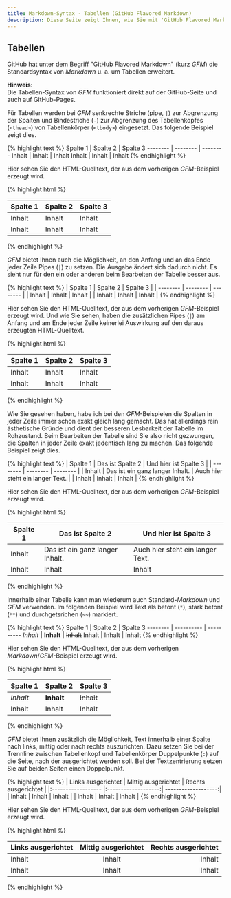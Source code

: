 ```yaml
---
title: Markdown-Syntax - Tabellen (GitHub Flavored Markdown)
description: Diese Seite zeigt Ihnen, wie Sie mit 'GitHub Flavored Markdown' (kurz 'GFM') Tabellen erstellen.
---
```


## Tabellen

GitHub hat unter dem Begriff "GitHub Flavored Markdown" (kurz *GFM*) die Standardsyntax von *Markdown* u. a. um Tabellen erweitert. 

**Hinweis:**  
Die Tabellen-Syntax von *GFM* funktioniert direkt auf der GitHub-Seite und auch auf GitHub-Pages.

Für Tabellen werden bei *GFM* senkrechte Striche (pipe, `|`) zur Abgrenzung der Spalten und Bindestriche (`-`) zur Abgrenzung des Tabellenkopfes (`<thead>`) von Tabellenkörper (`<tbody>`) eingesetzt. Das folgende Beispiel zeigt dies.

{% highlight text %}
Spalte 1 | Spalte 2 | Spalte 3
-------- | -------- | --------
Inhalt   | Inhalt   | Inhalt
Inhalt   | Inhalt   | Inhalt
{% endhighlight %}

Hier sehen Sie den HTML-Quelltext, der aus dem vorherigen *GFM*-Beispiel erzeugt wird.

{% highlight html %}
<table>
  <thead>
    <tr>
      <th>Spalte 1</th>
      <th>Spalte 2</th>
      <th>Spalte 3</th>
    </tr>
  </thead>
  <tbody>
    <tr>
      <td>Inhalt</td>
      <td>Inhalt</td>
      <td>Inhalt</td>
    </tr>
    <tr>
      <td>Inhalt</td>
      <td>Inhalt</td>
      <td>Inhalt</td>
    </tr>
  </tbody>
</table>
{% endhighlight %}

*GFM* bietet Ihnen auch die Möglichkeit, an den Anfang und an das Ende jeder Zeile Pipes (`|`) zu setzen. Die Ausgabe ändert sich dadurch nicht. Es sieht nur für den ein oder anderen beim Bearbeiten der Tabelle besser aus.

{% highlight text %}
| Spalte 1 | Spalte 2 | Spalte 3 |
| -------- | -------- | -------- |
| Inhalt   | Inhalt   | Inhalt   |
| Inhalt   | Inhalt   | Inhalt   |
{% endhighlight %}

Hier sehen Sie den HTML-Quelltext, der aus dem vorherigen *GFM*-Beispiel erzeugt wird. Und wie Sie sehen, haben die zusätzlichen Pipes (`|`) am Anfang und am Ende jeder Zeile keinerlei Auswirkung auf den daraus erzeugten HTML-Quelltext.

{% highlight html %}
<table>
  <thead>
    <tr>
      <th>Spalte 1</th>
      <th>Spalte 2</th>
      <th>Spalte 3</th>
    </tr>
  </thead>
  <tbody>
    <tr>
      <td>Inhalt</td>
      <td>Inhalt</td>
      <td>Inhalt</td>
    </tr>
    <tr>
      <td>Inhalt</td>
      <td>Inhalt</td>
      <td>Inhalt</td>
    </tr>
  </tbody>
</table>
{% endhighlight %}

Wie Sie gesehen haben, habe ich bei den *GFM*-Beispielen die Spalten in jeder Zeile immer schön exakt gleich lang gemacht. Das hat allerdings rein ästhetische Gründe und dient der besseren Lesbarkeit der Tabelle im Rohzustand. Beim Bearbeiten der Tabelle sind Sie also nicht gezwungen, die Spalten in jeder Zeile exakt jedentisch lang zu machen. Das folgende Beispiel zeigt dies.

{% highlight text %}
| Spalte 1 | Das ist Spalte 2 | Und hier ist Spalte 3 |
| -------- | -------- | -------- |
| Inhalt | Das ist ein ganz langer Inhalt. | Auch hier steht ein langer Text. |
| Inhalt | Inhalt | Inhalt |
{% endhighlight %}

Hier sehen Sie den HTML-Quelltext, der aus dem vorherigen *GFM*-Beispiel erzeugt wird.

{% highlight html %}
<table>
  <thead>
    <tr>
      <th>Spalte 1</th>
      <th>Das ist Spalte 2</th>
      <th>Und hier ist Spalte 3</th>
    </tr>
  </thead>
  <tbody>
    <tr>
      <td>Inhalt</td>
      <td>Das ist ein ganz langer Inhalt.</td>
      <td>Auch hier steht ein langer Text.</td>
    </tr>
    <tr>
      <td>Inhalt</td>
      <td>Inhalt</td>
      <td>Inhalt</td>
    </tr>
  </tbody>
</table>
{% endhighlight %}

Innerhalb einer Tabelle kann man wiederum auch Standard-*Markdown* und *GFM* verwenden. Im folgenden Beispiel wird Text als betont (`*`), stark betont (`**`) und durchgetsrichen (`~~`) markiert.

{% highlight text %}
Spalte 1 | Spalte 2   | Spalte 3
-------- | ---------- | ----------
*Inhalt* | **Inhalt** | ~~Inhalt~~
Inhalt   | Inhalt     | Inhalt
{% endhighlight %}

Hier sehen Sie den HTML-Quelltext, der aus dem vorherigen *Markdown*/*GFM*-Beispiel erzeugt wird.

{% highlight html %}
<table>
  <thead>
    <tr>
      <th>Spalte 1</th>
      <th>Spalte 2</th>
      <th>Spalte 3</th>
    </tr>
  </thead>
  <tbody>
    <tr>
      <td><em>Inhalt</em></td>
      <td><strong>Inhalt</strong></td>
      <td><del>Inhalt</del></td>
    </tr>
    <tr>
      <td>Inhalt</td>
      <td>Inhalt</td>
      <td>Inhalt</td>
    </tr>
  </tbody>
</table>
{% endhighlight %}

*GFM* bietet Ihnen zusätzlich die Möglichkeit, Text innerhalb einer Spalte nach links, mittig oder nach rechts auszurichten. Dazu setzen Sie bei der Trennline zwischen Tabellenkopf und Tabellenkörper Duppelpunkte (`:`) auf die Seite, nach der ausgerichtet werden soll. Bei der Textzentrierung setzen Sie auf beiden Seiten einen Doppelpunkt.

{% highlight text %}
| Links ausgerichtet | Mittig ausgerichtet | Rechts ausgerichtet |
|:------------------ |:-------------------:| -------------------:|
| Inhalt             | Inhalt              | Inhalt              |
| Inhalt             | Inhalt              | Inhalt              |
{% endhighlight %}

Hier sehen Sie den HTML-Quelltext, der aus dem vorherigen *GFM*-Beispiel erzeugt wird.

{% highlight html %}
<table>
  <thead>
    <tr>
      <th style="text-align: left">Links ausgerichtet</th>
      <th style="text-align: center">Mittig ausgerichtet</th>
      <th style="text-align: right">Rechts ausgerichtet</th>
    </tr>
  </thead>
  <tbody>
    <tr>
      <td style="text-align: left">Inhalt</td>
      <td style="text-align: center">Inhalt</td>
      <td style="text-align: right">Inhalt</td>
    </tr>
    <tr>
      <td style="text-align: left">Inhalt</td>
      <td style="text-align: center">Inhalt</td>
      <td style="text-align: right">Inhalt</td>
    </tr>
  </tbody>
</table>
{% endhighlight %}
